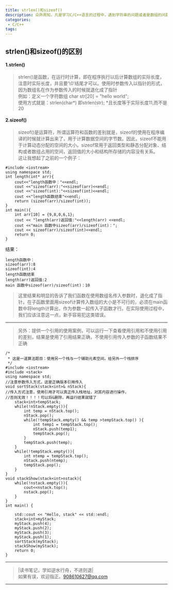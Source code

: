 ```yaml
---
title: strlen()和sizeof()
description: 众所周知，凡是学习C/C++语言的过程中，遇到字符串的问题或者是数组的问题，我们八成会用到这两个函数，在使用中其实有很多陷阱，今天看到恍然大悟，并结合之前的案例进行说明。
categories:
 - C/C++
tags:
---
```

## strlen()和sizeof()的区别  
#### 1.strlen()  
> strlen()是函数，在运行时计算，即在程序执行以后计算数组的实际长度，注意时实际长度，并且要‘\0’结尾才可以。使用时参数传入以指针的形式，因为数组名在作为参数传入的时候就退化成了指针  
> 例如：定义一个字符数组  char str[20] = "hello world";  
> 使用方式就是：strlen(char*) 即strlen(str);
> *且长度等于实际长度11,而不是20

#### 2.sizeof()  
> sizeof()是运算符，所谓运算符和函数的差别就是，sizeof的使用在程序编译的时候就计算出来了，用于计算数据空间的字节数。因此，sizeof不能用于计算动态分配的空间的大小。sizeof常用于返回类型和静态分配对象、结构或者数组占用的空间，返回值的大小和结构所存储的内容没有关系。  
> 这让我想起了之前的一个例子：  

```
#include <iostream>
using namespace std;
int length(int* arr){
    cout<<"length函数中："<<endl;
    cout <<"sizeof(arr):"<<sizeof(arr)<<endl;
    cout <<"sizeof(int):"<<sizeof(int)<<endl;
    cout <<"length函数结束"<<endl;
    return (sizeof(arr)/sizeof(int));
}
int main(){
    int arr[10] = {9,8,0,6,1};
    cout << "length(arr)返回值:"<<length(arr) <<endl;
    cout <<"main 函数中sizeof(arr)/sizeof(int)：";
    cout << sizeof(arr)/sizeof(int)<<endl;
    return 0;
}
```  
结果：  
``` 
length函数中：
sizeof(arr):8
sizeof(int):4
length函数结束
length(arr)返回值:2
main 函数中sizeof(arr)/sizeof(int)：10
```  
> 这里结果和明显的告诉了我们函数在使用数组名传入参数时，退化成了指针。在子函数里面用sizeof计算传入数组的大小是不可行的，必须在main函数中将length计算出，作为参数一起传入子函数才行。在实际使用过程中，我们应该注意这一点，新手容易犯这类错误。  

---
> 另外：提供一个引用的使用案例，可以运行一下查看使用引用和不使用引用的差别，结果是使用了引用结果正确，不使用引用传入参数的子函数结果不正确  

``` 
/*
 * 这是一道算法题目：使用另一个栈与一个辅助元素空间，给另外一个栈排序
 */
#include <iostream>
#include <stack>
using namespace std;
//注意参数传入方式，这是正确版本引用传入
void sortStack(stack<int>& nStack){   
//传入方式注意，使用引用才可以真正传入栈地址，对其内容进行操作，
//否则无效！！！！可以将&删除，再运行结果就错了
    stack<int>tempStack;
    while(!nStack.empty()){
        int temp = nStack.top();
        nStack.pop();
        while(!tempStack.empty() && temp >tempStack.top() ){
            int temp1 = tempStack.top();
            nStack.push(temp1);
            tempStack.pop();
        }
        tempStack.push(temp);
    }
    while(!tempStack.empty()){
        int ntemp = tempStack.top();
        nStack.push(ntemp);
        tempStack.pop();
    }
}
void stackShow(stack<int>nstack){
    while(!nstack.empty()){
        cout<<nstack.top();
        nstack.pop();
    }
}
int main() {

    std::cout << "Hello, stack" << std::endl;
    stack<int>myStack;
    myStack.push(4);
    myStack.push(2);
    myStack.push(3);
    myStack.push(1);
    sortStack(myStack);
    stackShow(myStack);
    return 0;
}  
```   
---
> |读书笔记，学如逆水行舟，不进则退|  
> 如果有误，欢迎指正。908610627@qq.com

---
